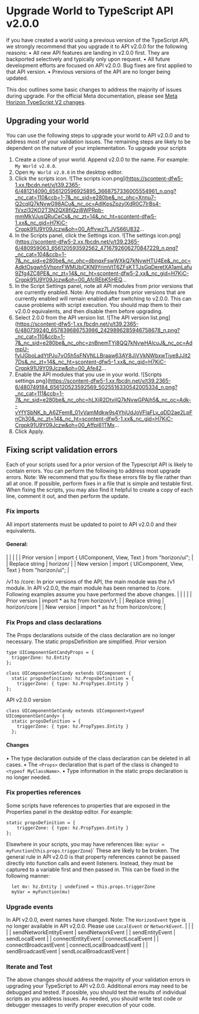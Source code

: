 # Upgrade World to TypeScript API v2.0.0

If you have created a world using a previous version of the TypeScript API, we
strongly recommend that you upgrade it to API v2.0.0 for the following reasons:
• All new API features are landing in v2.0.0 first. They are backported
selectively and typically only upon request.
• All future development efforts are focused on API v2.0.0. Bug fixes are first
applied to that API version.
• Previous versions of the API are no longer being updated.

This doc outlines some basic changes to address the majority of issues during
upgrade. For the official Meta documentation, please see [Meta Horizon TypeScript V2 changes](https://developers.meta.com/horizon-worlds/learn/documentation/typescript/api-references-and-examples/horizon-typescript-v2-changes).  
## Upgrading your world

You can use the following steps to upgrade your world to API v2.0.0 and to
address most of your validation issues. The remaining steps are likely to be
dependent on the nature of your implementation. To upgrade your scripts
1.  Create a clone of your world. Append v2.0.0 to the name. For example: `My World v2.0.0`.
2.  Open `My World v2.0.0` in the desktop editor.
3.  Click the scripts icon. ![The scripts icon.png](https://scontent-dfw5-1.xx.fbcdn.net/v/t39.2365-6/481214090_656120596925895_3668757336005554961_n.png?_nc_cat=110&ccb=1-7&_nc_sid=e280be&_nc_ohc=Xnnu7-Q2cqIQ7kNvwG98ACu&_nc_oc=AdlKpsZpzylXdR0C7IrBs4-1Vxzl32KO2T3N2QX8fiQzj8WPRpb-mmMkVJusQRuCeCs&_nc_zt=14&_nc_ht=scontent-dfw5-1.xx&_nc_gid=H7KiC-Crgpk91U9Y09Jczw&oh=00_Affvwz7LJVS66U832...
4.  In the Scripts panel, click the Settings icon. ![The settings icon.png](https://scontent-dfw5-2.xx.fbcdn.net/v/t39.2365-6/480959063_656120593592562_4716792606270847229_n.png?_nc_cat=104&ccb=1-7&_nc_sid=e280be&_nc_ohc=dbnqxFswWXkQ7kNvwHTU4Ee&_nc_oc=AdktOsgwh5VhpnrFWMUbjCKN9YrimVtT6ZFsKTTJsGqDeretXA1amLafu9Zfg4ZC8PE&_nc_zt=14&_nc_ht=scontent-dfw5-2.xx&_nc_gid=H7KiC-Crgpk91U9Y09Jczw&oh=00_AfcREbK5HEQ...
5.  In the Script Settings panel, note all API modules from prior versions that are currently enabled. Note: Any modules from prior versions that are currently enabled will remain enabled
after switching to v2.0.0. This can cause problems with script execution. You
should map them to their v2.0.0 equivalents, and then disable them before
upgrading.
6.  Select 2.0.0 from the API version list. ![The API version list.png](https://scontent-dfw5-1.xx.fbcdn.net/v/t39.2365-6/480739240_657839686753986_2429896285946758678_n.png?_nc_cat=110&ccb=1-7&_nc_sid=e280be&_nc_ohc=znBnemTYi8QQ7kNvwHAlcuJ&_nc_oc=AdmpU-fyIJGboLadYtPJu7vO5h5sFNVNLLBraaw63AY8JjVVkNWbxwTiye8JJjt27Ds&_nc_zt=14&_nc_ht=scontent-dfw5-1.xx&_nc_gid=H7KiC-Crgpk91U9Y09Jczw&oh=00_Afe42...
7.  Enable the API modules that you use in your world. ![Scripts settings.png](https://scontent-dfw5-1.xx.fbcdn.net/v/t39.2365-6/480749184_656120523592569_5025516330542005334_n.png?_nc_cat=111&ccb=1-7&_nc_sid=e280be&_nc_ohc=hLXjR2DtvjIQ7kNvwGPAjh5&_nc_oc=Adk--vYfYSbNK_b_A6ZFem8_01vVamMdkw9s4YhjUdJoVFlaFLv_qDD2ae2LpFnCh30&_nc_zt=14&_nc_ht=scontent-dfw5-1.xx&_nc_gid=H7KiC-Crgpk91U9Y09Jczw&oh=00_Affpi61TMx...
8.  Click Apply.

## Fixing script validation errors

Each of your scripts used for a prior version of the Typescript API is likely to
contain errors. You can perform the following to address most upgrade errors. Note: We recommend that you fix these errors file by file rather than all at once.
If possible, perform fixes in a file that is simple and testable first. When
fixing the scripts, you may also find it helpful to create a copy of each line,
comment it out, and then perform the update.  
### Fix imports

All import statements must be updated to point to API v2.0.0 and their
equivalents.  
#### General:


|  |
|  |
| Prior version | import { UIComponent, View, Text } from "horizon/ui"; |
| Replace string | horizon/ |
| New version | import { UIComponent, View, Text } from "horizon/ui"; |

 /v1 to /core: In prior versions of the API, the main module was the /v1 module. In API v2.0.0,
the main module has been renamed to /core. Following examples assume you have performed the above changes.
|  |
|  |
| Prior version | import * as hz from horizon/v1; |
| Replace string | horizon/core |
| New version | import * as hz from horizon/core; |

  
### Fix Props and class declarations

The Props declarations outside of the class declaration are no longer necessary.
The static propsDefinition are simplified. Prior version  
```
type UIComponentGetCandyProps = {
  triggerZone: hz.Entity
};

class UIComponentGetCandy extends UIComponent {
  static propsDefinition: hz.PropsDefinition = {
    triggerZone: { type: hz.PropTypes.Entity }
};

```
API v2.0.0 version  
```
class UIComponentGetCandy extends UIComponent<typeof UIComponentGetCandy> {
  static propsDefinition = {
    triggerZone: { type: hz.PropTypes.Entity }
  };

```
  
#### Changes


• The type declaration outside of the class declaration can be deleted in all
cases.
• The `<Props>` declaration that is part of the class is changed to `<typeof MyClassName>`.
• Type information in the static props declaration is no longer needed.

  
### Fix properties references

Some scripts have references to properties that are exposed in the Properties panel in the desktop editor. For example:  
```
static propsDefinition = {
    triggerZone: { type: hz.PropTypes.Entity }
};

```
Elsewhere in your scripts, you may have references like:  `myVar `=` myFunction`(`this`.`props`.`triggerZone`)` These are likely to be broken. The general rule in API v2.0.0 is that property
references cannot be passed directly into function calls and event listeners.
Instead, they must be captured to a variable first and then passed in. This can be fixed in the following manner:  
```
  let mv: hz.Entity | undefined = this.props.triggerZone
  myVar = myFunction(mv)

```
  
### Upgrade events

In API v2.0.0, event names have changed. Note: The `HorizonEvent` type is no longer available in API v2.0.0. Please use `LocalEvent` or `NetworkEvent`.
|  |
|  |
| sendNetworkEntityEvent | sendNetworkEvent |
| sendEntityEvent | sendLocalEvent |
| connectEntityEvent | connectLocalEvent |
| connectBroadcastEvent | connectLocalBroadcastEvent |
| sendBroadcastEvent | sendLocalBroadcastEvent |

  
### Iterate and Test

The above changes should address the majority of your validation errors in
upgrading your TypeScript to API v2.0.0. Additional errors may need to be debugged and tested. If possible, you should test the results of individual scripts as you address
issues. As needed, you should write test code or debugger messages to verify
proper execution of your code.
